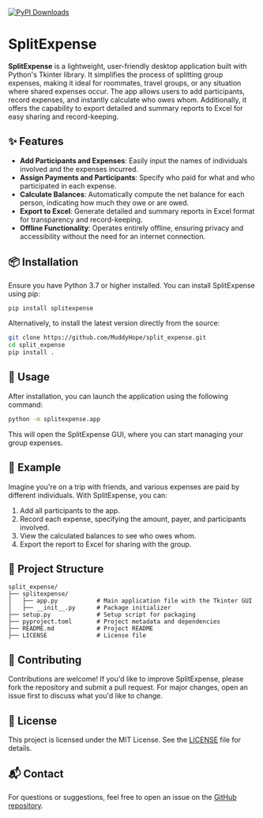 [![PyPI Downloads](https://static.pepy.tech/badge/splitexpense)](https://pepy.tech/projects/splitexpense)

# SplitExpense

**SplitExpense** is a lightweight, user-friendly desktop application built with Python's Tkinter library. It simplifies the process of splitting group expenses, making it ideal for roommates, travel groups, or any situation where shared expenses occur. The app allows users to add participants, record expenses, and instantly calculate who owes whom. Additionally, it offers the capability to export detailed and summary reports to Excel for easy sharing and record-keeping.

## ✨ Features

- **Add Participants and Expenses**: Easily input the names of individuals involved and the expenses incurred.
- **Assign Payments and Participants**: Specify who paid for what and who participated in each expense.
- **Calculate Balances**: Automatically compute the net balance for each person, indicating how much they owe or are owed.
- **Export to Excel**: Generate detailed and summary reports in Excel format for transparency and record-keeping.
- **Offline Functionality**: Operates entirely offline, ensuring privacy and accessibility without the need for an internet connection.

## 📦 Installation

Ensure you have Python 3.7 or higher installed. You can install SplitExpense using pip:

```bash
pip install splitexpense
```

Alternatively, to install the latest version directly from the source:

```bash
git clone https://github.com/MuddyHope/split_expense.git
cd split_expense
pip install .
```

## 🚀 Usage

After installation, you can launch the application using the following command:

```bash
python -m splitexpense.app
```

This will open the SplitExpense GUI, where you can start managing your group expenses.

## 📝 Example

Imagine you're on a trip with friends, and various expenses are paid by different individuals. With SplitExpense, you can:

1. Add all participants to the app.
2. Record each expense, specifying the amount, payer, and participants involved.
3. View the calculated balances to see who owes whom.
4. Export the report to Excel for sharing with the group.

## 📁 Project Structure

```
split_expense/
├── splitexpense/
│   ├── app.py           # Main application file with the Tkinter GUI
│   ├── __init__.py      # Package initializer
├── setup.py             # Setup script for packaging
├── pyproject.toml       # Project metadata and dependencies
├── README.md            # Project README
├── LICENSE              # License file
```

## 🤝 Contributing

Contributions are welcome! If you'd like to improve SplitExpense, please fork the repository and submit a pull request. For major changes, open an issue first to discuss what you'd like to change.

## 📄 License

This project is licensed under the MIT License. See the [LICENSE](LICENSE) file for details.

## 📬 Contact

For questions or suggestions, feel free to open an issue on the [GitHub repository](https://github.com/MuddyHope/split_expense).
